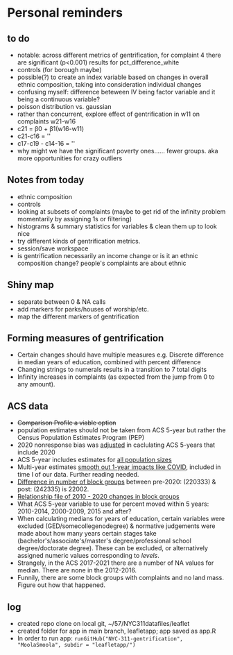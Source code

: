 # Personal reminders

## to do
* notable: across different metrics of gentrification, for complaint 4 there are significant (p<0.001) results for pct_difference_white 
* controls (for borough maybe)
* possible(?) to create an index variable based on changes in overall ethnic composition, taking into consideration individual changes
* confusing myself: difference beteween IV being factor variable and it being a continuous variable?
* poisson distribution vs. gaussian
* rather than concurrent, explore effect of gentrification in w11 on complaints w21-w16
* c21 = β0 + β1(w16-w11)
* c21-c16 = ''
* c17-c19 - c14-16 = ''
* why might we have the significant poverty ones...... fewer groups. aka more opportunities for crazy outliers

## Notes from today
* ethnic composition
* controls
* looking at subsets of complaints (maybe to get rid of the infinity problem momentarily by assigning 1s or filtering)
* histograms & summary statistics for variables & clean them up to look nice
* try different kinds of gentrification metrics.
* session/save workspace
* is gentrification necessarily an income change or is it an ethnic composition change? people's complaints are about ethnic

## Shiny map
* separate between 0 & NA calls
* add markers for parks/houses of worship/etc.
* map the different markers of gentrification


## Forming measures of gentrification
* Certain changes should have multiple measures e.g. Discrete difference in median years of education, combined with percent difference
* Changing strings to numerals results in a transition to 7 total digits
* Infinity increases in complaints (as expected from the jump from 0 to any amount).

## ACS data
* ~~Comparison Profile a viable option~~
* population estimates should not be taken from ACS 5-year but rather the Census Population Estimates Program (PEP)
* 2020 nonresponse bias was [adjusted](https://www.census.gov/programs-surveys/acs/technical-documentation/user-notes/2022-03.html) in caclulating ACS 5-years that include 2020
* ACS 5-year includes estimates for [all population sizes](https://www.census.gov/programs-surveys/acs/guidance/estimates.html)
* Multi-year estimates [smooth out 1-year impacts like COVID](https://www.census.gov/newsroom/blogs/random-samplings/2022/03/period-estimates-american-community-survey.html), included in time I of our data. Further reading needed.
* [Difference in number of block groups](https://www.census.gov/programs-surveys/acs/geography-acs/reference-materials.2021.html#list-tab-2123892609) between pre-2020: (220333) & post: (242335) is 22002.
* [Relationship file of 2010 - 2020 changes in block groups](https://www2.census.gov/geo/docs/maps-data/data/rel2020/blkgrp/tab20_blkgrp20_blkgrp10_st36.txt)
* What ACS 5-year variable to use for percent moved within 5 years: 2010-2014, 2000-2009, 2015 and after?
* When calculating medians for years of education, certain variables were excluded (GED/somecollegenodegree) & normative judgements were made about how many years certain stages take (bachelor's/associate's/master's degree/professional school degree/doctorate degree). These can be excluded, or alternatively assigned numeric values corresponding to *levels*.
* Strangely, in the ACS 2017-2021 there are a number of NA values for median. There are none in the 2012-2016.
* Funnily, there are some block groups with complaints and no land mass. Figure out how that happened.

## log 
* created repo clone on local git, ~/57/NYC311datafiles/leaflet
* created folder for app in main branch, leafletapp; app saved as app.R
* In order to run app: `runGitHub("NYC-311-gentrification", "MoolaSmoola", subdir = "leafletapp/")`
